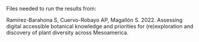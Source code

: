 Files needed to run the results from:

Ramírez-Barahona S, Cuervo-Robayo AP, Magallón S. 2022. Assessing digital accessible botanical knowledge and priorities for (re)exploration and discovery of plant diversity across Mesoamerica.

